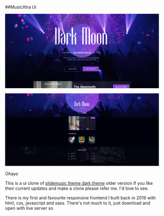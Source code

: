 ##MusicXtra Ui

[![Semantic description of image](./_readme/index.png)](https://oluwaniyii.github.io/musicxtra/)

[![Semantic description of image](./_readme/index-zoomed.png)](https://oluwaniyii.github.io/musicxtra/)

Ohayo

This is a ui clone of [slidemusic theme dark theme](https://slide.smartwpress.com/demo4/) older version
If you like their current updates and make a clone please refer me. I'd love to see.

There is my first and favourite responsive frontend I built back in 2019 with html, css, javascript and sass. There's not much to it, just download and open with live server xo